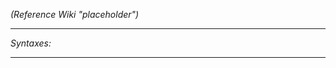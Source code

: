 *(Reference Wiki "placeholder")*


---
*Syntaxes:*

<!-- [] call `BIS_fnc_EGSpectatorCameraResetTarget` -->

---
